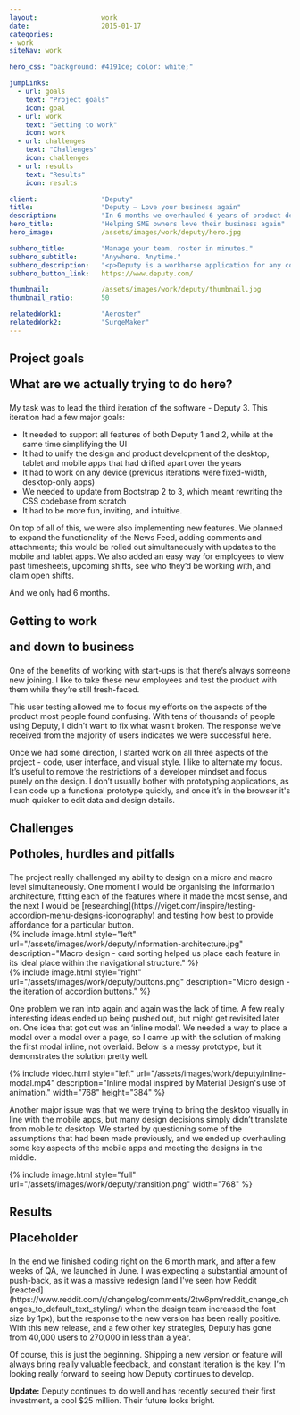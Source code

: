 ```yaml
---
layout:                work
date:                  2015-01-17
categories:    
- work
siteNav: work

hero_css: "background: #4191ce; color: white;"

jumpLinks:
  - url: goals
    text: "Project goals"
    icon: goal
  - url: work
    text: "Getting to work"
    icon: work
  - url: challenges
    text: "Challenges"
    icon: challenges
  - url: results
    text: "Results"
    icon: results

client:                "Deputy"
title:                 "Deputy — Love your business again"
description:           "In 6 months we overhauled 6 years of product design. Deputy grew its userbase 7x over the following year."
hero_title:            "Helping SME owners love their business again"
hero_image:            /assets/images/work/deputy/hero.jpg

subhero_title:         "Manage your team, roster in minutes."
subhero_subtitle:      "Anywhere. Anytime."
subhero_description:   "<p>Deputy is a workhorse application for any company that needs scheduled shifts for its employees. It supports scheduling, timesheets, workplace communication, and integrates with supporting software like Xero, Vend and Shopify. Deputy works with a desktop web application, an iPad app, an iPhone app and an Android app, all handling the same data in various ways, for various use cases (the mobile apps are primarily for employees, whereas the desktop app is primarily for employers).</p><p>When I joined Deputy, the product had been in development for just over 6 years. They’d gone through two major iterations of the software. The first version was fairly well-designed, but was overly complex and used dated design patterns. The second version simplified the UI significantly, but it had no conventions or consistency. This led to a lot of cognitive effort trying to understand each screen, as it had no relationship to the others.</p><blockquote>“I just wanted to say how much I love the new-look Deputy web client. You guys have obviously spent a lot of time thinking about the design of the app and it shows. Well done!” <strong>–Jason Tait, a Deputy customer</strong></blockquote>"
subhero_button_link:   https://www.deputy.com/

thumbnail:             /assets/images/work/deputy/thumbnail.jpg
thumbnail_ratio:       50

relatedWork1:          "Aeroster"
relatedWork2:          "SurgeMaker"
---
```


<section class="Page-section" id="goals">
	<h2 class="m-bottom--lg">
		<p>Project goals</p>
		<p class="font-serif color-muted">What are we actually trying to do here?</p>
	</h2>

<div class="m-top--lg when-lg-m-top--0" markdown="1">
My task was to lead the third iteration of the software - Deputy 3. This iteration had a few major goals:

- It needed to support all features of both Deputy 1 and 2, while at the same time simplifying the UI
- It had to unify the design and product development of the desktop, tablet and mobile apps that had drifted apart over the years
- It had to work on any device (previous iterations were fixed-width, desktop-only apps)
- We needed to update from Bootstrap 2 to 3, which meant rewriting the CSS codebase from scratch
- It had to be more fun, inviting, and intuitive.

On top of all of this, we were also implementing new features. We planned to expand the functionality of the News Feed, adding comments and attachments; this would be rolled out simultaneously with updates to the mobile and tablet apps. We also added an easy way for employees to view past timesheets, upcoming shifts, see who they’d be working with, and claim open shifts.

And we only had 6 months.
</div>
</section>

<section class="Page-section" id="work">
	<h2 class="m-bottom--lg">
		<p>Getting to work</p>
		<p class="font-serif color-muted">and down to business</p>
	</h2>
<div class="m-top--lg when-lg-m-top--0" markdown="1">
One of the benefits of working with start-ups is that there’s always someone new joining. I like to take these new employees and test the product with them while they’re still fresh-faced.

This user testing allowed me to focus my efforts on the aspects of the product most people found confusing. With tens of thousands of people using Deputy, I didn’t want to fix what wasn’t broken. The response we’ve received from the majority of users indicates we were successful here.

Once we had some direction, I started work on all three aspects of the project - code, user interface, and visual style. I like to alternate my focus. It’s useful to remove the restrictions of a developer mindset and focus purely on the design. I don’t usually bother with prototyping applications, as I can code up a functional prototype quickly, and once it’s in the browser it's much quicker to edit data and design details.
</div>
</section>

<section class="Page-section" id="challenges">
	<h2 class="m-bottom--lg">
		<p>Challenges</p>
		<p class="font-serif color-muted">Potholes, hurdles and pitfalls</p>
	</h2>
<div class="m-top--lg when-lg-m-top--0" markdown="1">
The project really challenged my ability to design on a micro and macro level simultaneously. One moment I would be organising the information architecture, fitting each of the features where it made the most sense, and the next I would be [researching](https://viget.com/inspire/testing-accordion-menu-designs-iconography) and testing how best to provide affordance for a particular button.

<div class="grid m-top--lg">
	<div class="grid-item when-lg-6">
		{% include image.html style="left" url="/assets/images/work/deputy/information-architecture.jpg" description="Macro design - card sorting helped us place each feature in its ideal place within the navigational structure." %}
	</div>
</div>

<div class="grid m-top--lg m-bottom--lg">
	<div class="grid-item when-lg-6 when-lg-push-6">
		{% include image.html style="right" url="/assets/images/work/deputy/buttons.png" description="Micro design - the iteration of accordion buttons." %}
	</div>
</div>

One problem we ran into again and again was the lack of time. A few really interesting ideas ended up being pushed out, but might get revisited later on. One idea that got cut was an ‘inline modal’. We needed a way to place a modal over a modal over a page, so I came up with the solution of making the first modal inline, not overlaid. Below is a messy prototype, but it demonstrates the solution pretty well.

<div class="grid m-top--lg m-bottom--lg">
	<div class="grid-item when-lg-6">
		{% include video.html style="left" url="/assets/images/work/deputy/inline-modal.mp4" description="Inline modal inspired by Material Design's use of animation." width="768" height="384" %}
	</div>
</div>

Another major issue was that we were trying to bring the desktop visually in line with the mobile apps, but many design decisions simply didn’t translate from mobile to desktop. We started by questioning some of the assumptions that had been made previously, and we ended up overhauling some key aspects of the mobile apps and meeting the designs in the middle.

<div class="m-top--lg when-lg-m-top--xl">
	{% include image.html style="full" url="/assets/images/work/deputy/transition.png" width="768" %}
</div>

</div>
</section>

<section class="Page-section" id="results">
	<h2 class="m-bottom--lg">
		<p>Results</p>
		<p class="font-serif color-muted">Placeholder</p>
	</h2>
<div class="m-top--lg when-lg-m-top--0" markdown="1">
In the end we finished coding right on the 6 month mark, and after a few weeks of QA, we launched in June. I was expecting a substantial amount of push-back, as it was a massive redesign (and I've seen how Reddit [reacted](https://www.reddit.com/r/changelog/comments/2tw6pm/reddit_change_changes_to_default_text_styling/) when the design team increased the font size by 1px), but the response to the new version has been really positive. With this new release, and a few other key strategies, Deputy has gone from 40,000 users to 270,000 in less than a year.

Of course, this is just the beginning. Shipping a new version or feature will always bring really valuable feedback, and constant iteration is the key. I’m looking really forward to seeing how Deputy continues to develop.

**Update:** Deputy continues to do well and has recently secured their first investment, a cool $25 million. Their future looks bright.
</div>
</section>
